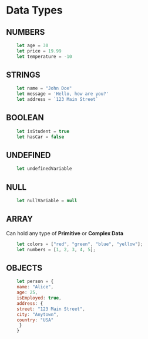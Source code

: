 # Data Types

## NUMBERS

```javascript lineons
    let age = 30
    let price = 19.99
    let temperature = -10
```

## STRINGS

```javascript lineons
    let name = "John Doe"
    let message = 'Hello, how are you?'
    let address = `123 Main Street`
```

## BOOLEAN

```javascript lineons
    let isStudent = true
    let hasCar = false
```

## UNDEFINED

```javascript lineons
    let undefinedVariable
```

## NULL

```javascript lineons
    let nullVariable = null
```

## ARRAY

Can hold any type of **Primitive** or **Complex Data**

```javascript lineons
    let colors = ["red", "green", "blue", "yellow"];
    let numbers = [1, 2, 3, 4, 5];
```

## OBJECTS

```javascript lineons
    let person = {
    name: "Alice",
    age: 25,
    isEmployed: true,
    address: {
    street: "123 Main Street",
    city: "Anytown",
    country: "USA"
     }
    }
```
